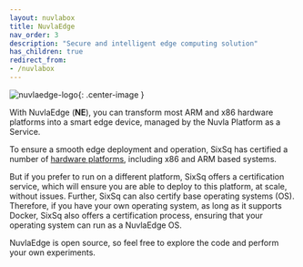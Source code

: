 ```yaml
---
layout: nuvlabox
title: NuvlaEdge
nav_order: 3
description: "Secure and intelligent edge computing solution"
has_children: true
redirect_from:
- /nuvlabox
---
```


![nuvlaedge-logo](/assets/img/logo-nuvlaedge.png){: .center-image }

With NuvlaEdge (**NE**), you can transform most ARM and x86 hardware platforms into a smart edge device, managed by the Nuvla Platform as a Service.

To ensure a smooth edge deployment and operation, SixSq has certified a number of [hardware platforms](https://sixsq.com/nuvlaedge#hardware), including x86 and ARM based systems.  

But if you prefer to run on a different platform, SixSq offers a certification service, which will ensure you are able to deploy to this platform, at scale, without issues. Further, SixSq can also certify base operating systems (OS).  Therefore, if you have your own operating system, as long as it supports Docker, SixSq also offers a certification process, ensuring that your operating system can run as a NuvlaEdge OS.

NuvlaEdge is open source, so feel free to explore the code and perform your own experiments.
